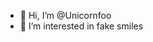 - 👋 Hi, I’m @Unicornfoo
- 👀 I’m interested in fake smiles 

<!---
Unicornfoo/Unicornfoo is a ✨ special ✨ repository because its `README.md` (this file) appears on your GitHub profile.
You can click the Preview link to take a look at your changes.
--->
